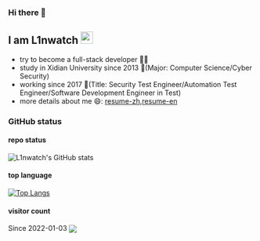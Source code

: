 ### Hi there 👋

## I am L1nwatch <img src="https://media.giphy.com/media/EuOuBN9hYZ8qxIARrL/giphy.gif" width="25">

- try to become a full-stack developer 👨‍💻
- study in Xidian University since 2013 🏪(Major: Computer Science/Cyber Security)
- working since 2017 🚀(Title: Security Test Engineer/Automation Test Engineer/Software Development Engineer in Test)
- more details about me 😄: [resume-zh](http://watch0.top/articles/about_me/),[resume-en](http://watch0.top/articles/about_me_en/)

### GitHub status

#### repo status

![L1nwatch's GitHub stats](https://github-readme-stats.vercel.app/api?username=L1nwatch&show_icons=true&theme=tokyonight)

#### top language

[![Top Langs](https://github-readme-stats.vercel.app/api/top-langs/?username=L1nwatch&layout=compact)](https://github.com/L1nwatch/github-readme-stats)

#### visitor count

<div>Since 2022-01-03 <img src="https://komarev.com/ghpvc/?username=L1nwatch&&style=flat-square" align="center" /> </div>  
